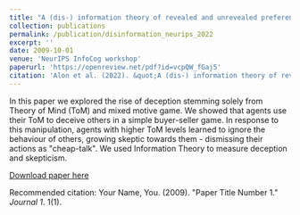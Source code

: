 ```yaml
---
title: "A (dis-) information theory of revealed and unrevealed preferences"
collection: publications
permalink: /publication/disinformation_neurips_2022
excerpt: ''
date: 2009-10-01
venue: 'NeurIPS InfoCog workshop'
paperurl: 'https://openreview.net/pdf?id=vcpQW_fGaj5'
citation: 'Alon et al. (2022). &quot;A (dis-) information theory of revealed and unrevealed preferences.&quot; <i>NeurIPS InfoCog workshop</i>.'
---
```

In this paper we explored the rise of deception stemming solely from Theory of Mind (ToM) and mixed motive game. We showed that agents use their ToM to deceive others in a simple buyer-seller game. In response to this manipulation, agents with higher ToM levels learned to ignore the behaviour of others, growing skeptic towards them - dismissing their actions as "cheap-talk". We used Information Theory to measure deception and skepticism.

[Download paper here](https://openreview.net/pdf?id=vcpQW_fGaj5)

Recommended citation: Your Name, You. (2009). "Paper Title Number 1." <i>Journal 1</i>. 1(1).